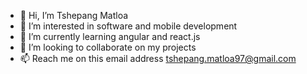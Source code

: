 - 👋 Hi, I’m Tshepang Matloa
- 👀 I’m interested in software and mobile development
- 🌱 I’m currently learning angular and react.js
- 💞️ I’m looking to collaborate on my projects
- 📫 Reach me on this email address tshepang.matloa97@gmail.com

<!---
TshepangMatloa/TshepangMatloa is a ✨ special ✨ repository because its `README.md` (this file) appears on your GitHub profile.
You can click the Preview link to take a look at your changes.
--->
